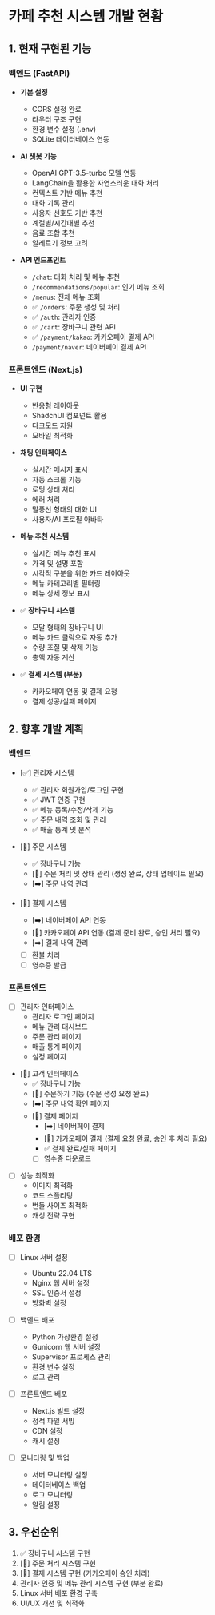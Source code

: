 # 카페 추천 시스템 개발 현황

## 1. 현재 구현된 기능

### 백엔드 (FastAPI)
- **기본 설정**
  - CORS 설정 완료
  - 라우터 구조 구현
  - 환경 변수 설정 (.env)
  - SQLite 데이터베이스 연동

- **AI 챗봇 기능**
  - OpenAI GPT-3.5-turbo 모델 연동
  - LangChain을 활용한 자연스러운 대화 처리
  - 컨텍스트 기반 메뉴 추천
  - 대화 기록 관리
  - 사용자 선호도 기반 추천
  - 계절별/시간대별 추천
  - 음료 조합 추천
  - 알레르기 정보 고려

- **API 엔드포인트**
  - `/chat`: 대화 처리 및 메뉴 추천
  - `/recommendations/popular`: 인기 메뉴 조회
  - `/menus`: 전체 메뉴 조회
  - ✅ `/orders`: 주문 생성 및 처리
  - ✅ `/auth`: 관리자 인증
  - ✅ `/cart`: 장바구니 관련 API
  - ✅ `/payment/kakao`: 카카오페이 결제 API
  - `/payment/naver`: 네이버페이 결제 API

### 프론트엔드 (Next.js)
- **UI 구현**
  - 반응형 레이아웃
  - ShadcnUI 컴포넌트 활용
  - 다크모드 지원
  - 모바일 최적화

- **채팅 인터페이스**
  - 실시간 메시지 표시
  - 자동 스크롤 기능
  - 로딩 상태 처리
  - 에러 처리
  - 말풍선 형태의 대화 UI
  - 사용자/AI 프로필 아바타

- **메뉴 추천 시스템**
  - 실시간 메뉴 추천 표시
  - 가격 및 설명 포함
  - 시각적 구분을 위한 카드 레이아웃
  - 메뉴 카테고리별 필터링
  - 메뉴 상세 정보 표시

- ✅ **장바구니 시스템**
  - 모달 형태의 장바구니 UI
  - 메뉴 카드 클릭으로 자동 추가
  - 수량 조절 및 삭제 기능
  - 총액 자동 계산

- ✅ **결제 시스템 (부분)**
  - 카카오페이 연동 및 결제 요청
  - 결제 성공/실패 페이지

## 2. 향후 개발 계획

### 백엔드
- [✅] 관리자 시스템
  - ✅ 관리자 회원가입/로그인 구현
  - ✅ JWT 인증 구현
  - ✅ 메뉴 등록/수정/삭제 기능
  - ✅ 주문 내역 조회 및 관리
  - ✅ 매출 통계 및 분석

- [🔄] 주문 시스템
  - ✅ 장바구니 기능
  - [🔄] 주문 처리 및 상태 관리 (생성 완료, 상태 업데이트 필요)
  - [➡️] 주문 내역 관리

- [🔄] 결제 시스템
  - [➡️] 네이버페이 API 연동
  - [🔄] 카카오페이 API 연동 (결제 준비 완료, 승인 처리 필요)
  - [➡️] 결제 내역 관리
  - [ ] 환불 처리
  - [ ] 영수증 발급

### 프론트엔드
- [ ] 관리자 인터페이스
  - 관리자 로그인 페이지
  - 메뉴 관리 대시보드
  - 주문 관리 페이지
  - 매출 통계 페이지
  - 설정 페이지

- [🔄] 고객 인터페이스
  - ✅ 장바구니 기능
  - [🔄] 주문하기 기능 (주문 생성 요청 완료)
  - [➡️] 주문 내역 확인 페이지
  - [🔄] 결제 페이지
    - [➡️] 네이버페이 결제
    - [🔄] 카카오페이 결제 (결제 요청 완료, 승인 후 처리 필요)
    - ✅ 결제 완료/실패 페이지
    - [ ] 영수증 다운로드

- [ ] 성능 최적화
  - 이미지 최적화
  - 코드 스플리팅
  - 번들 사이즈 최적화
  - 캐싱 전략 구현

### 배포 환경
- [ ] Linux 서버 설정
  - Ubuntu 22.04 LTS
  - Nginx 웹 서버 설정
  - SSL 인증서 설정
  - 방화벽 설정

- [ ] 백엔드 배포
  - Python 가상환경 설정
  - Gunicorn 웹 서버 설정
  - Supervisor 프로세스 관리
  - 환경 변수 설정
  - 로그 관리

- [ ] 프론트엔드 배포
  - Next.js 빌드 설정
  - 정적 파일 서빙
  - CDN 설정
  - 캐시 설정

- [ ] 모니터링 및 백업
  - 서버 모니터링 설정
  - 데이터베이스 백업
  - 로그 모니터링
  - 알림 설정

## 3. 우선순위

1. ✅ 장바구니 시스템 구현
2. [🔄] 주문 처리 시스템 구현
3. [🔄] 결제 시스템 구현 (카카오페이 승인 처리)
4. 관리자 인증 및 메뉴 관리 시스템 구현 (부분 완료)
5. Linux 서버 배포 환경 구축
6. UI/UX 개선 및 최적화 